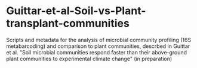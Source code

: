 # Guittar-et-al-Soil-vs-Plant-transplant-communities

Scripts and metadata for the analysis of microbial community profiling (16S metabarcoding) 
and comparison to plant communities, descrbed in Guittar et al. "Soil microbial communities 
respond faster than their above-ground plant communities to experimental climate change" 
(in preparation)
